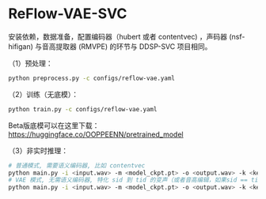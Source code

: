 # ReFlow-VAE-SVC

安装依赖，数据准备，配置编码器（hubert 或者 contentvec) ，声码器 (nsf-hifigan) 与音高提取器 (RMVPE) 的环节与 DDSP-SVC 项目相同。


（1）预处理：

```bash
python preprocess.py -c configs/reflow-vae.yaml
```

（2）训练（无底模）：

```bash
python train.py -c configs/reflow-vae.yaml
```
Beta版底模可以在这里下载：https://huggingface.co/OOPPEENN/pretrained_model

（3）非实时推理：

```bash
# 普通模式, 需要语义编码器, 比如 contentvec
python main.py -i <input.wav> -m <model_ckpt.pt> -o <output.wav> -k <keychange (semitones)> -tid <target_speaker_id> -step <infer_step> -method <method>
# VAE 模式, 无需语义编码器, 特化 sid 到 tid 的变声（或者音高编辑，如果sid == tid）
python main.py -i <input.wav> -m <model_ckpt.pt> -o <output.wav> -k <keychange (semitones)> -sid <source_speaker_id> -tid <target_speaker_id> -step <infer_step> -method <method>
```

